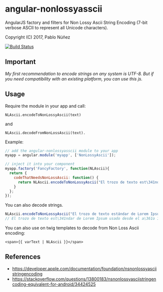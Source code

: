 angular-nonlossyasscii
==============

AngularJS factory and filters for Non Lossy Ascii String Encoding (7-bit verbose ASCII to represent all Unicode characters).

Copyright (C) 2017, Pablo Núñez

[![Build Status](https://travis-ci.org/UEGMobile/angular-nonlossyascii.png?branch=master)](https://travis-ci.org/UEGMobile/angular-nonlossyascii)

## Important

*My first recommendation to encode strings on any system is UTF-8. But if you need compatibility with an existing platform, you can use this js.*

## Usage

Require the module in your app and call:

    NLAscii.encodeToNonLossyAscii(text) 

and 

	NLAscii.decodeFromNonLossAscii(text).

Example:

``` javascript
// add the angular-nonlossyasscii module to your app
myapp = angular.module('myapp', ['NonLossyAscii']);

// inject it into your component
myapp.factory('FancyFactory', function(NLAscii){
  return {
    codeThatNeedsNonLossAscii: function() {
      return NLAscii.encodeToNonLossyAscii("El trozo de texto est\341ndar de Lorem Ipsum usado desde el a\361o 1500");
    }
  };
});
```

You can also decode strings.

```javascript
NLAscii.encodeToNonLossyAscii("El trozo de texto estándar de Lorem Ipsum usado desde el año 1500");
// El trozo de texto est\341ndar de Lorem Ipsum usado desde el a\361o 1500
```

You can also use on twig templates to decode from Non Loss Ascii encoding:

```twig
<span>{{ varText | NLAscii }}</span>
```

## References

- https://developer.apple.com/documentation/foundation/nsnonlossyasciistringencoding
- https://stackoverflow.com/questions/13800183/nsnonlossyasciistringencoding-equivalent-for-android/34424525



